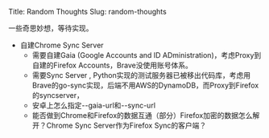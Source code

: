 Title: Random Thoughts
Slug: random-thoughts

一些奇思妙想，等待实现。

* 自建Chrome Sync Server
    - 需要自建Gaia (Google Accounts and ID ADministration)，考虑Proxy到自建的Firefox Accounts，Brave没使用账号体系。
    - 需要Sync Server , Python实现的测试服务器已被移出代码库，考虑用Brave的go-sync实现，后端不用AWS的DynamoDB，而Proxy到Firefox的syncserver，
    - 安卓上怎么指定--gaia-url和--sync-url
    - 能否做到Chrome和Firefox的数据互通（部分）Firefox加密的数据怎么解开？Chrome Sync Server作为Firefox Sync的客户端？

